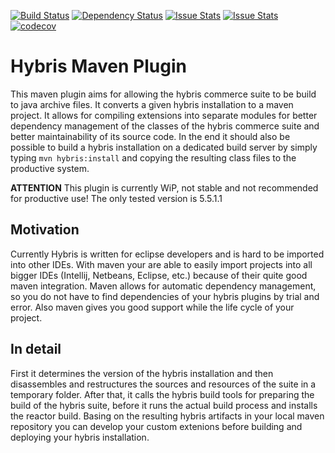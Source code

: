 [![Build Status](https://travis-ci.org/AGETO/hybris-maven-plugin.svg?branch=master)](https://travis-ci.org/AGETO/hybris-maven-plugin)
[![Dependency Status](https://www.versioneye.com/user/projects/57acbc42fc256900403eab3e/badge.svg?style=flat-square)](https://www.versioneye.com/user/projects/57acbc42fc256900403eab3e)
[![Issue Stats](http://issuestats.com/github/AGETO/hybris-maven-plugin/badge/pr)](http://issuestats.com/github/AGETO/hybris-maven-plugin)
[![Issue Stats](http://issuestats.com/github/AGETO/hybris-maven-plugin/badge/issue)](http://issuestats.com/github/AGETO/hybris-maven-plugin)
[![codecov](https://codecov.io/gh/AGETO/hybris-maven-plugin/branch/master/graph/badge.svg)](https://codecov.io/gh/AGETO/hybris-maven-plugin)

# Hybris Maven Plugin
This maven plugin aims for allowing the hybris commerce suite to be build to java archive files.
It converts a given hybris installation to a maven project. 
It allows for compiling extensions into separate modules for better dependency management of the classes of the hybris commerce suite and better maintainability of its source code.
In the end it should also be possible to build a hybris installation on a dedicated build server by simply typing `mvn hybris:install` and
copying the resulting class files to the productive system.

**ATTENTION**
This plugin is currently WiP, not stable and not recommended for productive
use! The only tested version is 5.5.1.1

## Motivation
Currently Hybris is written for eclipse developers and is hard to be imported into other IDEs.
With maven your are able to easily import projects into all bigger IDEs (Intellij, Netbeans, Eclipse, etc.) because of their quite good maven integration. 
Maven allows for automatic dependency management, so you do not have to find dependencies of your hybris plugins by trial and error.
Also maven gives you good support while the life cycle of your project.

## In detail
First it determines the version of the hybris installation and then disassembles and restructures the sources and resources of the suite in a temporary folder. After that, it calls the hybris build tools for preparing the build of the hybris suite, before it runs the actual build process and installs the reactor build.
Basing on the resulting hybris artifacts in your local maven repository you can develop your custom extenions before building and deploying your hybris installation.
